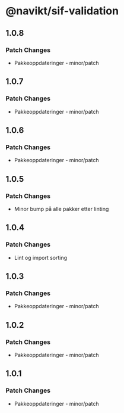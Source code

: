 # @navikt/sif-validation

## 1.0.8

### Patch Changes

- Pakkeoppdateringer - minor/patch

## 1.0.7

### Patch Changes

- Pakkeoppdateringer - minor/patch

## 1.0.6

### Patch Changes

- Pakkeoppdateringer - minor/patch

## 1.0.5

### Patch Changes

- Minor bump på alle pakker etter linting

## 1.0.4

### Patch Changes

- Lint og import sorting

## 1.0.3

### Patch Changes

- Pakkeoppdateringer - minor/patch

## 1.0.2

### Patch Changes

- Pakkeoppdateringer - minor/patch

## 1.0.1

### Patch Changes

- Pakkeoppdateringer - minor/patch
